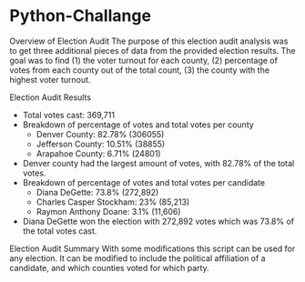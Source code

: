 # Python-Challange

Overview of Election Audit
The purpose of this election audit analysis was to get three additional pieces of data from the provided election results. The goal was to find (1) the voter turnout for each county, (2) percentage of votes from each county out of the total count, (3) the county with the highest voter turnout. 


Election Audit Results
- Total votes cast: 369,711
- Breakdown of percentage of votes and total votes per county
  - Denver County: 82.78% (306055)
  - Jefferson County: 10.51% (38855)
  - Arapahoe County: 6.71% (24801)
- Denver county had the largest amount of votes, with 82.78% of the total votes.
- Breakdown of percentage of votes and total votes per candidate 
  - Diana DeGette: 73.8% (272,892)
  - Charles Casper Stockham: 23% (85,213)
  - Raymon Anthony Doane: 3.1% (11,606) 
- Diana DeGette won the election with 272,892 votes which was 73.8% of the total votes cast.


Election Audit Summary
With some modifications this script can be used for any election. It can be modified to include the political affiliation of a candidate, and which counties voted for which party. 
